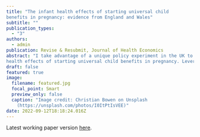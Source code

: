 ```yaml
---
title: "The infant health effects of starting universal child
benefits in pregnancy: evidence from England and Wales"
subtitle: ""
publication_types:
  - "3"
authors:
  - admin
publication: Revise & Resubmit, Journal of Health Economics
abstract: "I take advantage of a unique policy experiment in the UK to identify the infant
health effects of starting universal child benefits in pregnancy. Leveraging administrative birth registrations and hospital microdata from England, I study the effects of the Health in Pregnancy Grant, a universal cash transfer of 190 GBP to all pregnant mothers who visited their doctor or midwife from 2009 to 2011. I exploit an arbitrary eligibility rule to implement a regression discontinuity design in the date of birth of the baby. I find that the policy led to significant increases in birthweight and reductions in prematurity. These effects do not appear to be explained by earlier antenatal care, nutrition or smoking. Instead, my results are consistent with reductions in prenatal stress among those most at risk of it: low-income, younger and older mothers."
draft: false
featured: true
image:
  filename: featured.jpg
  focal_point: Smart
  preview_only: false
  caption: "Image credit: Christian Bowen on Unsplash
    (https://unsplash.com/photos/I0ItPtIsVEE)"
date: 2022-09-12T18:18:24.016Z
---
```

Latest working paper version [here](https://maryreader.com/publication/the-infant-health-effects-of-starting-universal-child-benefits-in-pregnancy-evidence-from-england-and-wales/the-infant-health-effects-of-starting-universal-child-benefits-in-pregnancy-evidence-from-england-and-wales.pdf).
